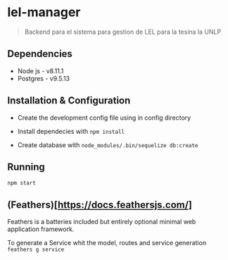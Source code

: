 # lel-manager

> Backend para el sistema para gestion de LEL para la tesina la UNLP

## Dependencies

* Node js - v8.11.1
* Postgres - v9.5.13

## Installation & Configuration

* Create the development config file using in config directory

* Install dependecies with `npm install`

* Create database with `node_modules/.bin/sequelize db:create`

## Running 

`npm start`


## (Feathers)[https://docs.feathersjs.com/]

Feathers is a batteries included but entirely optional minimal web application framework.

To generate a Service whit the model, routes and service generation 
`feathers g service`

